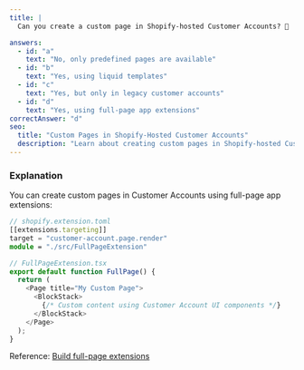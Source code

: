 ```yaml
---
title: |
  Can you create a custom page in Shopify-hosted Customer Accounts? 🔐

answers:
  - id: "a"
    text: "No, only predefined pages are available"
  - id: "b"
    text: "Yes, using liquid templates"
  - id: "c"
    text: "Yes, but only in legacy customer accounts"
  - id: "d"
    text: "Yes, using full-page app extensions"
correctAnswer: "d"
seo:
  title: "Custom Pages in Shopify-Hosted Customer Accounts"
  description: "Learn about creating custom pages in Shopify-hosted Customer Accounts and understand the requirements for implementing custom functionality in the customer portal."
---
```


### Explanation

You can create custom pages in Customer Accounts using full-page app extensions:

```typescript
// shopify.extension.toml
[[extensions.targeting]]
target = "customer-account.page.render"
module = "./src/FullPageExtension"

// FullPageExtension.tsx
export default function FullPage() {
  return (
    <Page title="My Custom Page">
      <BlockStack>
        {/* Custom content using Customer Account UI components */}
      </BlockStack>
    </Page>
  );
}
```

Reference: [Build full-page extensions](https://shopify.dev/docs/apps/build/customer-accounts/full-page-extensions/build-new-pages) 